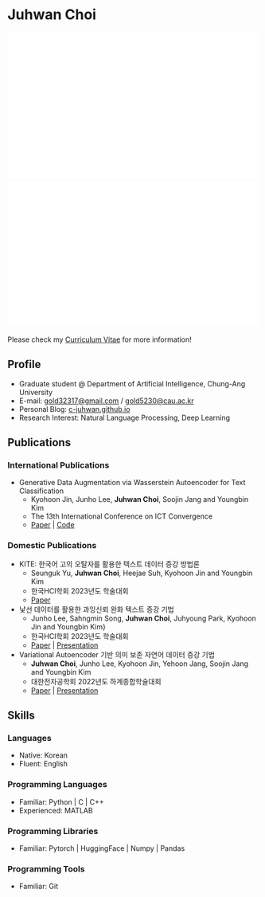 # Juhwan Choi

![overview](https://github.com/c-juhwan/github-stats/blob/master/generated/overview.svg)
![languages](https://github.com/c-juhwan/github-stats/blob/master/generated/languages.svg)

Please check my [Curriculum Vitae](https://github.com/c-juhwan/c-juhwan/blob/main/Documents/Curriculum_Vitae_Juhwan_Choi.pdf) for more information!

## Profile

- Graduate student @ Department of Artificial Intelligence, Chung-Ang University
- E-mail: [gold32317@gmail.com](mailto:gold32317@gmail.com) / [gold5230@cau.ac.kr](mailto:gold5230@cau.ac.kr)
- Personal Blog: [c-juhwan.github.io](c-juhwan.github.io)
- Research Interest: Natural Language Processing, Deep Learning

## Publications

### International Publications

- Generative Data Augmentation via Wasserstein Autoencoder for Text Classification
  - Kyohoon Jin, Junho Lee, **Juhwan Choi**, Soojin Jang and Youngbin Kim
  - The 13th International Conference on ICT Convergence
  - [Paper](https://github.com/c-juhwan/c-juhwan/blob/main/Documents/Papers/Generative_Data_Augmentation_via_Wasserstein_Autoencoder_for_Text_Classification.pdf) | [Code](https://github.com/IIPL-CAU/latent_nlp_model)

### Domestic Publications

- KITE: 한국어 고의 오탈자를 활용한 텍스트 데이터 증강 방법론
  - Seunguk Yu, **Juhwan Choi**, Heejae Suh, Kyohoon Jin and Youngbin Kim
  - 한국HCI학회 2023년도 학술대회
  - [Paper](https://github.com/c-juhwan/c-juhwan/blob/main/Documents/Papers/KITE_한국어_고의_오탈자를_활용한_텍스트_데이터_증강_방법론_인쇄본.pdf)
- 낯선 데이터를 활용한 과잉신뢰 완화 텍스트 증강 기법
  - Junho Lee, Sahngmin Song, **Juhwan Choi**, Juhyoung Park, Kyohoon Jin and Youngbin Kim}
  - 한국HCI학회 2023년도 학술대회
  - [Paper](https://github.com/c-juhwan/c-juhwan/blob/main/Documents/Papers/낯선_데이터를_활용한_과잉신뢰_완화_텍스트_증강_기법_인쇄본.pdf) | [Presentation](https://github.com/c-juhwan/c-juhwan/blob/main/Documents/Papers/낯선_데이터를_활용한_과잉신뢰_완화_텍스트_증강_기법_발표자료.pptx)
- Variational Autoencoder 기반 의미 보존 자연어 데이터 증강 기법
  - **Juhwan Choi**, Junho Lee, Kyohoon Jin, Yehoon Jang, Soojin Jang and Youngbin Kim
  - 대한전자공학회 2022년도 하계종합학술대회
  - [Paper](https://github.com/c-juhwan/c-juhwan/blob/main/Documents/Papers/Variational_Autoencoder기반_의미_보존_자연어_데이터_증강_기법.pdf) | [Presentation](https://github.com/c-juhwan/c-juhwan/blob/main/Documents/Papers/Variational_Autoencoder기반_의미_보존_자연어_데이터_증강_기법_발표자료.pptx)

## Skills

### Languages

- Native: Korean
- Fluent: English

### Programming Languages

- Familiar: Python | C | C++
- Experienced: MATLAB

### Programming Libraries

- Familiar: Pytorch | HuggingFace | Numpy | Pandas

### Programming Tools

- Familiar: Git
